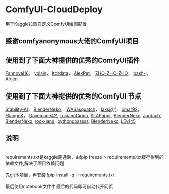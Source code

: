 # ComfyUI-CloudDeploy
用于Kaggle拉取自定义ComfyUI绘图配置
## 感谢comfyanonymous大佬的ComfyUI项目
## 使用到了下面大神提供的优秀的ComfyUI插件
[Fannovel16](https://github.com/Fannovel16/comfyui_controlnet_aux)，
[yolain](https://github.com/yolain/ComfyUI-Easy-Use)，
[ltdrdata](https://github.com/ltdrdata/ComfyUI-Manager)，
[AlekPet](https://github.com/AlekPet/ComfyUI_Custom_Nodes_AlekPet)，
[ZHO-ZHO-ZHO](https://github.com/ZHO-ZHO-ZHO/ComfyUI-SDXL_Art_Library-Button)，
[bash-j](https://github.com/bash-j/mikey_nodes)，
[AIrjen](https://github.com/AIrjen/OneButtonPrompt)
## 使用到了下面大神提供的优秀的ComfyUI 节点
[Stability-AI](https://github.com/Stability-AI/stability-ComfyUI-nodes)，
[BlenderNeko](https://github.com/BlenderNeko/ComfyUI_Cutoff)，
[WASasquatch](https://github.com/WASasquatch/was-node-suite-comfyui)，
[laksjdjf](https://github.com/laksjdjf/IPAdapter-ComfyUI)，
[omar92](https://github.com/omar92/ComfyUI-QualityOfLifeSuit_Omar92)，
[EllangoK](https://github.com/EllangoK/ComfyUI-post-processing-nodes)，
[Davemane42](https://github.com/Davemane42/ComfyUI_Dave_CustomNode),
[LucianoCirino](https://github.com/LucianoCirino/efficiency-nodes-comfyui),
[SLAPaper](https://github.com/SLAPaper/ComfyUI-Image-Selector),
[BlenderNeko](https://github.com/BlenderNeko/ComfyUI_Noise),
[Jordach](https://github.com/Jordach/comfy-plasma),
[BlenderNeko](https://github.com/BlenderNeko/ComfyUI_ADV_CLIP_emb),
[rock-land](https://github.com/rock-land/graphNavigator),
[pythongosssss](https://github.com/pythongosssss/ComfyUI-Custom-Scripts),
[BlenderNeko](https://github.com/BlenderNeko/ComfyUI_TiledKSampler),
[LEv145](https://github.com/LEv145/images-grid-comfy-plugin)

## 说明
<br>requirements.txt是kaggle跑通后，由!pip freeze > requirements.txt缓存得到的依赖文件,解决了项目依赖问题</br>
<br>先git本项目，再安装 !pip install -q -r requirements.txt</br>,<br>最后使用notebook文件中最后的代码即可自动代开网页</br>
